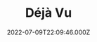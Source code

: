---
title: "Déjà Vu"
year: 2006
date: 2022-07-09T22:09:46.000Z
permalink: /almanac/movies/2022-07-09-dj-vu/index.html
link: https://letterboxd.com/rknightuk/film/deja-vu/
rating: 3
tmdbid: 7551
---